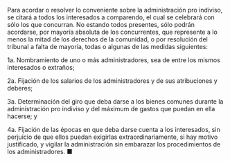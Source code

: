 Para acordar o resolver lo conveniente sobre la administración pro indiviso, se citará a todos los interesados a comparendo, el cual se celebrará con sólo los que concurran. No estando todos presentes, sólo podrán acordarse, por mayoría absoluta de los concurrentes, que represente a lo menos la mitad de los derechos de la comunidad, o por resolución del tribunal a falta de mayoría, todas o algunas de las medidas siguientes:

1a. Nombramiento de uno o más administradores, sea de entre los mismos interesados o extraños;

2a. Fijación de los salarios de los administradores y de sus atribuciones y deberes;

3a. Determinación del giro que deba darse a los bienes comunes durante la administración pro indiviso y del máximum de gastos que puedan en ella hacerse; y

4a. Fijación de las épocas en que deba darse cuenta a los interesados, sin perjuicio de que ellos puedan exigirlas extraordinariamente, si hay motivo justificado, y vigilar la administración sin embarazar los procedimientos de los administradores. ■